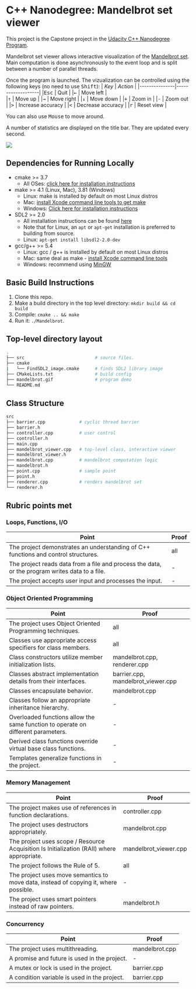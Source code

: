 # C++ Nanodegree: Mandelbrot set viewer
This project is the Capstone project in the [Udacity C++ Nanodegree Program](https://www.udacity.com/course/c-plus-plus-nanodegree--nd213).

Mandelbrot set viewer allows interactive visualization of the [Mandelbrot set](https://en.wikipedia.org/wiki/Mandelbrot_set). Main computation is done asynchronously to the event loop and is split between a number of parallel threads.

Once the program is launched. The vizualization can be controlled using the following keys (no need to use <kbd>Shift</kbd>):
| _Key_         | _Action_          |
|---------------|-------------------|
|<kbd>Esc</kbd> | Quit              |
|<kbd>←</kbd>   | Move left         |  
|<kbd>↑</kbd>   | Move up           |
|<kbd>→</kbd>   | Move right        |
|<kbd>↓</kbd>   | Move down         |
|<kbd>+</kbd>   | Zoom in           | 
|<kbd>-</kbd>   | Zoom out          |
|<kbd>></kbd>   | Increase accuracy |
|<kbd><</kbd>   | Decrease accuracy |
|<kbd>r</kbd>   | Reset view        |

You can also use <kbd>Mouse</kbd> to move around.

A number of statistics are displayed on the title bar. They are updated every second.

<img src="mandelbrot.gif"/>


## Dependencies for Running Locally
* cmake >= 3.7
  * All OSes: [click here for installation instructions](https://cmake.org/install/)
* make >= 4.1 (Linux, Mac), 3.81 (Windows)
  * Linux: make is installed by default on most Linux distros
  * Mac: [install Xcode command line tools to get make](https://developer.apple.com/xcode/features/)
  * Windows: [Click here for installation instructions](http://gnuwin32.sourceforge.net/packages/make.htm)
* SDL2 >= 2.0
  * All installation instructions can be found [here](https://wiki.libsdl.org/Installation)
  * Note that for Linux, an `apt` or `apt-get` installation is preferred to building from source. 
  * Linux: `apt-get install libsdl2-2.0-dev`
* gcc/g++ >= 5.4
  * Linux: gcc / g++ is installed by default on most Linux distros
  * Mac: same deal as make - [install Xcode command line tools](https://developer.apple.com/xcode/features/)
  * Windows: recommend using [MinGW](http://www.mingw.org/)

## Basic Build Instructions

1. Clone this repo.
2. Make a build directory in the top level directory: `mkdir build && cd build`
3. Compile: `cmake .. && make`
4. Run it: `./Mandelbrot`.

## Top-level directory layout
```bash
.
├── src                           # source files.
├── cmake                   
|   └── FindSDL2_image.cmake      # finds SDL2 library image
├── CMakeLists.txt                # build config
├── mandelbrot.gif                # program demo         
└── README.md
```

## Class Structure
```bash
src      
├── barrier.cpp             # cyclic thread barrier
├── barrier.h           
├── controller.cpp          # user control
├── controller.h        
├── main.cpp 
├── mandelbrot_viewer.cpp   # top-level class, interactive viewer
├── mandelbrot_viewer.h
├── mandelbrot.cpp          # mandelbrot computation logic
├── mandelbrot.h 
├── point.cpp               # sample point
├── point.h  
├── renderer.cpp            # renders mandelbrot set     
└── renderer.h
```



## Rubric points met

### Loops, Functions, I/O

| Point                                                                                          | Proof           | 
|------------------------------------------------------------------------------------------------|-----------------|
| The project demonstrates an understanding of C++ functions and control structures.             | all             |
| The project reads data from a file and process the data, or the program writes data to a file. | -               |
| The project accepts user input and processes the input.                                        | -               |

### Object Oriented Programming

| Point                                                                            | Proof                              | 
|----------------------------------------------------------------------------------|------------------------------------|
| The project uses Object Oriented Programming techniques.                         | all                                |
| Classes use appropriate access specifiers for class members.                     | all                                |
| Class constructors utilize member initialization lists.                          | mandelbrot.cpp, renderer.cpp       |
| Classes abstract implementation details from their interfaces.                   | barrier.cpp, mandelbrot_viewer.cpp |
| Classes encapsulate behavior.                                                    | mandelbrot.cpp                     |
| Classes follow an appropriate inheritance hierarchy.                             | -                                  |
| Overloaded functions allow the same function to operate on different parameters. | -                                  |
| Derived class functions override virtual base class functions.                   | -                                  |
| Templates generalize functions in the project.                                   | -                                  |

### Memory Management

| Point                                                                                     | Proof                 | 
|-------------------------------------------------------------------------------------------|-----------------------|
| The project makes use of references in function declarations.                             | controller.cpp        |
| The project uses destructors appropriately.                                               | mandelbrot.cpp        |   
| The project uses scope / Resource Acquisition Is Initialization (RAII) where appropriate. | mandelbrot_viewer.cpp |
| The project follows the Rule of 5.                                                        | all                   |
| The project uses move semantics to move data, instead of copying it, where possible.      | -                     |
| The project uses smart pointers instead of raw pointers.                                  | mandelbrot.h          |

### Concurrency

| Point                                        | Proof           |
|----------------------------------------------|-----------------|
| The project uses multithreading.             | mandelbrot.cpp  |
| A promise and future is used in the project. | -               |
| A mutex or lock is used in the project.      | barrier.cpp     |
| A condition variable is used in the project. | barrier.cpp     |  